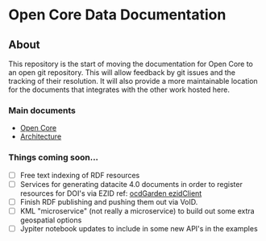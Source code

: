 # Open Core Data Documentation

## About
This repository is the start of moving the documentation for Open Core to an open git repository.
This will allow feedback by git issues and the tracking of their resolution.  It will 
also provide a more maintainable location for the documents that integrates with the 
other work hosted here.


### Main documents
* [Open Core](./OpenCore.md) 
* [Architecture](./Architecture.md)


### Things coming soon...

- [ ] Free text indexing of RDF resources
- [ ] Services for generating datacite 4.0 documents in order to register resources for DOI's 
via EZID ref: [ocdGarden ezidClient](https://github.com/OpenCoreData/ocdGarden/tree/master/ezidClient)
- [ ] Finish RDF publishing and pushing them out via VoID.  
- [ ] KML "microservice" (not really a microservice) to build out some extra geospatial options
- [ ] Jypiter notebook updates to include in some new API's in the examples